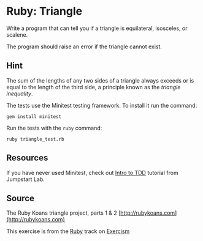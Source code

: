 # Ruby: Triangle

Write a program that can tell you if a triangle is equilateral, isosceles, or scalene.

The program should raise an error if the triangle cannot exist.

## Hint

The sum of the lengths of any two sides of a triangle always exceeds or 
is equal to the length of the third side, a principle known as the _triangle
inequality_.

The tests use the Minitest testing framework. To install it run the command:

    gem install minitest

Run the tests with the `ruby` command:

    ruby triangle_test.rb

## Resources

If you have never used Minitest, check out [Intro to TDD][tdd] tutorial from Jumpstart Lab.

[tdd]: http://tutorials.jumpstartlab.com/topics/testing/intro-to-tdd.html

## Source

The Ruby Koans triangle project, parts 1 & 2 [http://rubykoans.com](http://rubykoans.com)

This exercise is from the [Ruby][ruby] track on [Exercism][exercism]

[exercism]: http://exercism.io
[ruby]: http://exercism.io/languages/ruby



